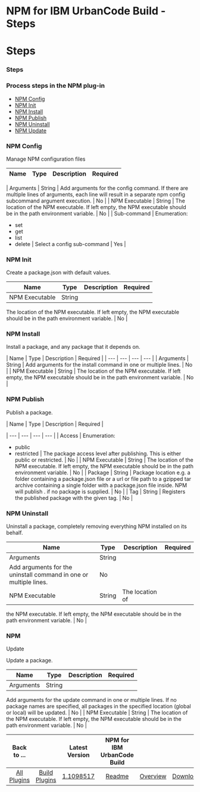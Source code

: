 
NPM for IBM UrbanCode Build - Steps
===================================

# Steps



### Steps




 



### Process steps in the NPM plug-in


* [NPM Config](#npm_config)
* [NPM Init](#npm_init)
* [NPM 
Install](#npm_install)
* [NPM Publish](#npm_publish)
* [NPM Uninstall](#npm_uninstall)
* [NPM Update](#npm_update)





### NPM Config


Manage NPM configuration files




| Name | Type | Description | Required |
| --- | --- | --- | --- |
|
 Arguments | String | Add arguments for the config command. If there are multiple lines of arguments, each line will 
result in a separate npm config subcommand argument execution.
  | No |
| NPM Executable | String | The location of the 
NPM executable. If left empty, the NPM executable should be in the path environment variable.
  | No |
| Sub-command | 
Enumeration:
* set
* get
* list
* delete
 | Select a config sub-command | Yes |


### NPM Init


Create a package.json 
with default values.




| Name | Type | Description | Required |
| --- | --- | --- | --- |
| NPM Executable | String | 
The location of the NPM executable. If left empty, the NPM executable should be in the path environment variable.
  | No
 |


### NPM Install


Install a package, and any package that it depends on.




| Name | Type | Description | Required
 |
| --- | --- | --- | --- |
| Arguments | String | Add arguments for the install command in one or multiple lines. | No
 |
| NPM Executable | String | The location of the NPM executable. If left empty, the NPM executable should be in the 
path environment variable.
  | No |


### NPM Publish


Publish a package.




| Name | Type | Description | Required |

| --- | --- | --- | --- |
| Access | Enumeration:
* public
* restricted
 | The package access level after publishing. 
This is either public or restricted. | No |
| NPM Executable | String | The location of the NPM executable. If left 
empty, the NPM executable should be in the path environment variable.
  | No |
| Package | String | Package location 
e.g. a folder containing a package.json file or a url or file path to a gzipped tar archive containing a single folder 
with a package.json file inside. NPM will publish . if no package is supplied.
  | No |
| Tag | String | Registers the 
published package with the given tag. | No |


### NPM Uninstall


Uninstall a package, completely removing everything 
NPM installed on its behalf.




| Name | Type | Description | Required |
| --- | --- | --- | --- |
| Arguments | String
 | Add arguments for the uninstall command in one or multiple lines. | No |
| NPM Executable | String | The location of 
the NPM executable. If left empty, the NPM executable should be in the path environment variable.
  | No |


### NPM 
Update


Update a package.




| Name | Type | Description | Required |
| --- | --- | --- | --- |
| Arguments | String |
 Add arguments for the update command in one or multiple lines. If no package names are specified, all packages in the 
specified location (global or local) will be updated.
  | No |
| NPM Executable | String | The location of the NPM 
executable. If left empty, the NPM executable should be in the path environment variable.
  | No |





|Back to ...||Latest Version|NPM for IBM UrbanCode Build |||
| :---: | :---: | :---: | :---: | :---: | :---: |
|[All Plugins](../../index.md)|[Build Plugins](../README.md)|[1.1098517](https://raw.githubusercontent.com/UrbanCode/IBM-UCB-PLUGINS/main/files/NPM/NPM-1.1098517.zip)|[Readme](README.md)|[Overview](overview.md)|[Downloads](downloads.md)|
